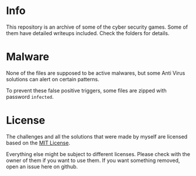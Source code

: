 # Info

This repository is an archive of some of the cyber security games. Some of them have detailed writeups included. Check the folders for details.

# Malware

None of the files are supposed to be active malwares, but some Anti Virus solutions can alert on certain patterns.

To prevent these false positive triggers, some files are zipped with password `infected`.

# License

The challenges and all the solutions that were made by myself are licensed based on the [MIT License](LICENSE).

Everything else might be subject to different licenses. Please check with the owner of them if you want to use them. If you want something removed, open an issue here on github.